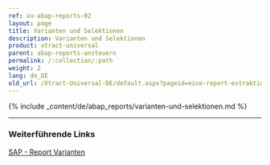```yaml
---
ref: xu-abap-reports-02
layout: page
title: Varianten und Selektionen
description: Varianten und Selektionen
product: xtract-universal
parent: abap-reports-ansteuern
permalink: /:collection/:path
weight: 2
lang: de_DE
old_url: /Xtract-Universal-DE/default.aspx?pageid=eine-report-extraktion-definieren
---
```

{% include _content/de/abap_reports/varianten-und-selektionen.md %}

****
### Weiterführende Links
[SAP - Report Varianten](https://help.sap.com/docs/btp/ABAP/3353524716.html)
